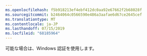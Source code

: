 ```yaml
---
ms.openlocfilehash: f5b918213ef4ebf412dc0aa92e67662f2b68028f
ms.sourcegitcommit: b2464064c0566590e486a3aafae6d67ce2645cef
ms.translationtype: MT
ms.contentlocale: ja-JP
ms.lasthandoff: 07/15/2019
ms.locfileid: "68185964"
---
```

可能な場合は、Windows 認証を使用します。
